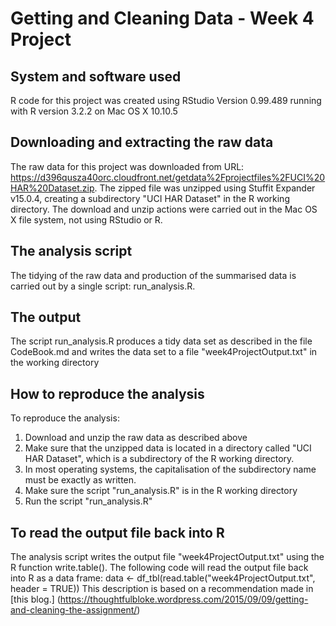 # Getting and Cleaning Data - Week 4 Project

## System and software used
R code for this project was created using RStudio Version 0.99.489 running with 
R version 3.2.2 on Mac OS X 10.10.5

## Downloading and extracting the raw data
The raw data for this project was downloaded from URL:
https://d396qusza40orc.cloudfront.net/getdata%2Fprojectfiles%2FUCI%20HAR%20Dataset.zip.
The zipped file was unzipped using Stuffit Expander v15.0.4, creating a subdirectory
"UCI HAR Dataset" in the R working directory. The download and unzip actions were 
carried out in the Mac OS X file system, not using RStudio or R.

## The analysis script
The tidying of the raw data and production of the summarised data is carried out 
by a single script: run_analysis.R.  

## The output
The script run_analysis.R produces a tidy data set as described in the file CodeBook.md 
and writes the data set to a file "week4ProjectOutput.txt" in the working directory

## How to reproduce the analysis
To reproduce the analysis: 
 1. Download and unzip the raw data as described above
 2. Make sure that the unzipped data is located in a directory called "UCI HAR Dataset", which is a subdirectory of the R working directory.
 3. In most operating systems, the capitalisation of the subdirectory name must be exactly as written.
 4. Make sure the script "run\_analysis.R" is in the R working directory
 5. Run the script "run_analysis.R"
 
## To read the output file back into R
 The analysis script writes the output file "week4ProjectOutput.txt" using the R
 function write.table(). The following code will read the output file back into R 
 as a data frame:
     data <- df_tbl(read.table("week4ProjectOutput.txt", header = TRUE))
This description is based on a recommendation made in [this blog.]
(https://thoughtfulbloke.wordpress.com/2015/09/09/getting-and-cleaning-the-assignment/) 
  